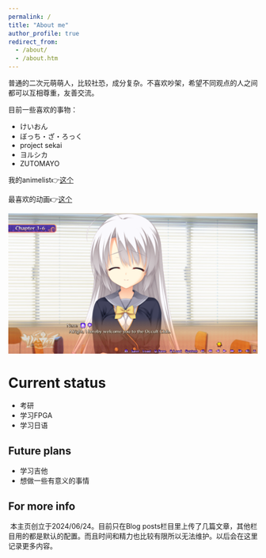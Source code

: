 ```yaml
---
permalink: /
title: "About me"
author_profile: true
redirect_from: 
  - /about/
  - /about.htm
---
```


普通的二次元萌萌人，比较社恐，成分复杂。不喜欢吵架，希望不同观点的人之间都可以互相尊重，友善交流。

目前一些喜欢的事物：

- けいおん
- ぼっち・ざ・ろっく
- project sekai
- ヨルシカ
- ZUTOMAYO



我的animelist👉[这个](https://anilist.co/user/yukki160/animelist)

最喜欢的动画👉[这个](https://www.kyotoanimation.co.jp/en/works/k-on/)

![img](/images/sabbat-of-the-witch.png)

Current status
======

- 考研
- 学习FPGA
- 学习日语

Future plans
------

- 学习吉他
- 想做一些有意义的事情

For more info
------
​		本主页创立于2024/06/24。目前只在Blog posts栏目里上传了几篇文章，其他栏目用的都是默认的配置。而且时间和精力也比较有限所以无法维护。以后会在这里记录更多内容。